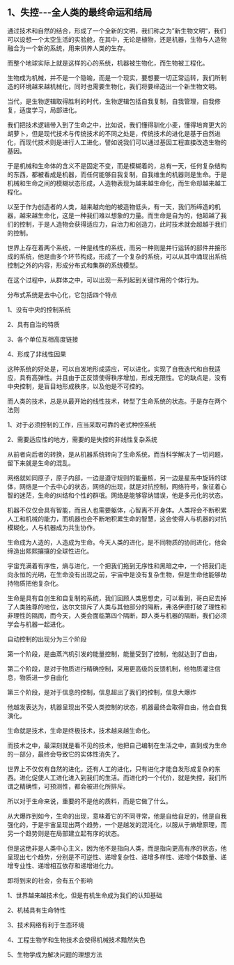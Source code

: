 <h2>1、失控---全人类的最终命运和结局</h2><p data-pid="SIo4pruJ">通过技术和自然的结合，形成了一个全新的文明，我们称之为”新生物文明“，我们可以设想一个太空生活的实验舱，在其中，无论是植物，还是机器，生物与人造物融合为一个新的系统，用来供养人类的生存。</p><p data-pid="ke-M1bFf">而整个地球实际上就是这样的心的系统，机器被生物化，而生物被工程化。</p><p data-pid="DQzMaCRe">生物成为机械，并不是一个隐喻，而是一个现实，要想要一切正常运转，我们所制造的环境越来越机械化，同时也需要生物化，我们将要缔造出一个新生物文明。</p><p data-pid="tP4QFU6i">当代，是生物逻辑取得胜利的时代，生物逻辑包括自我复制，自我管理，自我修复，适度学习，局部进化。</p><p data-pid="57UV_k2Q">我们把技术逻辑带入到了生命之中，比如说，我们懂得驯化小麦，懂得培育更大的胡萝卜，但是现代技术与传统技术的不同之处是，传统技术的进化是基于自然进化，而现代技术则是进行人工进化，譬如说我们可以通过基因工程直接改造生物的基因。</p><p data-pid="8Jf79e8a">于是机械和生命体的含义不是固定不变，而是模糊着的，总有一天，任何复杂结构的东西，都被看成是机器，而任何能够自我复制，自我维生的机器则是生命。于是机械和生命之间的模糊状态形成，人造物表现为越来越生命化，而生命却越来越工程化。</p><p data-pid="Tm2taqw4">以至于作为创造者的人类，越来越向他的被造物低头，有一天，我们所缔造的机器，越来越生命化，这是一种我们难以想象的力量。而生命是自为的，他超越了我们的控制，于是人造物会获得适应力，自治力和创造力，此时技术就会超越于我们的控制。</p><p data-pid="jE_k5rd4">世界上存在着两个系统，一种是线性的系统，而另一种则是并行运转的部件并接形成的系统，他是由多个环节构成，形成了一个复杂的系统，可以从其中涌现出系统控制之外的内容，形成分布式和集群的系统模型。</p><p data-pid="eRn5Fj94">在这个过程中，从群体之中，可以出现一系列起到关键作用的个体行为。</p><p data-pid="GECZSwJC">分布式系统是去中心化，它包括四个特点</p><p data-pid="3Le1pxVg">1、没有中央的控制系统</p><p data-pid="4rtxMGIG">2、具有自治的特质</p><p data-pid="i6RiXZ96">3、各个单位互相高度链接</p><p data-pid="pU2cl_Ci">4、形成了非线性因果</p><p data-pid="0dG0qjyK">这种系统的好处是，可以自发地形成适应，可以进化，实现了自我迭代和自我适应，具有高弹性。并且由于正反馈使得秩序增加，形成无限性。它的缺点是，没有中央控制，是盲目地形成秩序，以及他是不可控的。</p><p data-pid="9HBNiEPe">而人类的技术，总是从最开始的线性技术，转型了生命系统的状态。于是存在两个法则</p><p data-pid="5cNl5g5q">1、对于必须控制的工作，应当采取可靠的老式种控系统</p><p data-pid="QXlRMffb">2、需要适应性的地方，需要的是失控的非线性复杂系统</p><p data-pid="_fzFZ9-l">从前者向后者的转换，是从机器系统转向了生命系统，而当科学解决了一切问题，留下来就是生命的混乱。</p><p data-pid="Rqi5mJQc">网络就如同原子，原子内部，一边是遵守规则的能量核，另一边是星系中旋转的球体，网络是一个去中心的状态，网络的出现，就是对抗控制，网络符号，象征着心智的迷茫，生命的纠结和个性的群氓。网络是能够容纳错误，他是多元化的状态。</p><p data-pid="lzz0B54C">机器不仅仅会具有智能，而且人也需要躯体，心智离不开身体。人类将会不断积累人工和机械的能力，而机器也会不断地积累生命的智慧，这会使得人与机器的对抗模糊化，人与机器成为共生协作。</p><p data-pid="Y2JJa3n4">生命成为人造的，人造成为生命。今天人类的进化，是不同物质的协同进化，他会缔造出熙熙攘攘的全球性进化。</p><p data-pid="6UZ-dNLe">宇宙充满着有序性，熵与进化，一个把我们拖到无序性和黑暗之中，一个把我们走向永恒的光明，在生命没有出现之前，宇宙中是没有复杂生物，但是生命他能够劫持物质把他复杂化。</p><p data-pid="DG8XYaOB">生命是具有自创生和自复制的系统，我们回顾人类思想史，可以看到，哥白尼去掉了人类独尊的地位，达尔文排斥了人类与其他部分的隔断，弗洛伊德打破了理性和非理性的隔阂，而今天，人类会面临第四个隔断，即人类与机器的隔断，我们必须学会与机器一起进化。</p><p data-pid="gtvVqs6-">自动控制的出现分为三个阶段</p><p data-pid="NreDHsTW">第一个阶段，是由蒸汽机引发的能量控制，能量受到了控制，他就达到了自由，</p><p data-pid="qcBPJ132">第二个阶段，是对于物质进行精确控制，采用更高级的反馈机制，给物质灌注信息，物质进一步自由化</p><p data-pid="J5M593Qx">第三个阶段，是对于信息的控制，信息超出了我们的控制，信息大爆炸</p><p data-pid="rxmbwRmd">他越发表达为，机器呈现出不受人类控制的状态，机器最终会取得自由，他会自我演化。</p><p data-pid="oDiY0q32">生命就是技术，生命是终极技术，技术越来越生命化。</p><p data-pid="_jPNohv0">而技术之中，最深刻就是看不见的技术，他把自己编制在生活之中，直到成为生命的一部分，最终会导致它的实体性消失了。</p><p data-pid="zekfx4JU">世界上不仅仅有自然的进化，还有人工的进化，只有进化才能自发形成复杂的东西。进化促使人工进化进入到我们的生活。而进化的一个代价，就是失控，我们所谓之精确性，可预测性，都会被进化所排斥。</p><p data-pid="M52fEb5c">所以对于生命来说，重要的不是他的质料，而是它做了什么。</p><p data-pid="sqT7i1S8">从大爆炸到如今，生命的出现，意味着它的不同寻常，他是自给自足的，他是自我强化的，于是宇宙呈现出两个趋势，一个是越发的混沌化，以服从于熵增原理，而另一个趋势则是在局部建立起有序的状态。</p><p data-pid="UM4qhpl1">但是这绝非是人类中心主义，因为他不是指向人类，而是指向更高有序的状态，他呈现出七个趋势，分别是不可逆性、递增复杂性、递增多样性、递增个体数量、递增专业性、递增相互依存和递增进化力。</p><p data-pid="kU1qjZ0H">即将到来的社会，会有五个影响</p><p data-pid="g8EBBead">1、世界越来越技术化，但是有机生命成为我们的认知基础</p><p data-pid="dKtOBw61">2、机械具有生命特性</p><p data-pid="obStFYQL">3、技术网络有利于生态环境</p><p data-pid="ZN1FW5zE">4、工程生物学和生物技术会使得机械技术黯然失色</p><p data-pid="kSeM4WPD">5、生物学成为解决问题的理想方法</p><p></p>